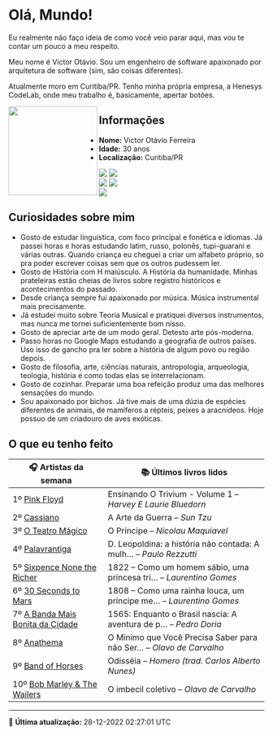 # Olá, Mundo!

Eu realmente não faço ideia de como você veio parar aqui, mas vou te contar um pouco a meu respeito.

Meu nome é Victor Otávio. Sou um engenheiro de software apaixonado por arquitetura de software (sim, são coisas diferentes).

Atualmente moro em Curitiba/PR. Tenho minha própria empresa, a Henesys CodeLab, onde meu trabalho é, basicamente, apertar botões.

<img align="left" src="https://github.com/vctrtvfrrr/vctrtvfrrr/raw/master/octocat.png" alt="" width="175" />

## Informações

- **Nome:** Victor Otávio Ferreira
- **Idade:** 30 anos
- **Localização:** Curitiba/PR

[![](https://img.shields.io/badge/LinkedIn-victorotavio-blue)](https://www.linkedin.com/in/victorotavio/) [![](https://img.shields.io/badge/Twitter-@vctrtvfrrr-blue)](https://twitter.com/vctrtvfrrr)  
[![](https://img.shields.io/badge/GitHub-vctrtvfrrr-24292e)](https://github.com/vctrtvfrrr) [![](https://img.shields.io/badge/GitLab-vctrtvfrrr-ec5d16)](https://gitlab.com/vctrtvfrrr)  
[![](https://img.shields.io/badge/Email-victor@otavioferreira.com.br-red)](mailto:victor@otavioferreira.com.br)  

## Curiosidades sobre mim

-   Gosto de estudar linguística, com foco principal e fonética e idiomas. Já passei horas e horas estudando latim, russo, polonês, tupi-guarani e várias outras. Quando criança eu cheguei a criar um alfabeto próprio, só pra poder escrever coisas sem que os outros pudessem ler.
-   Gosto de História com H maiúsculo. A História da humanidade. Minhas prateleiras estão cheias de livros sobre registro históricos e acontecimentos do passado.
-   Desde criança sempre fui apaixonado por música. Música instrumental mais precisamente.
-   Já estudei muito sobre Teoria Musical e pratiquei diversos instrumentos, mas nunca me tornei suficientemente bom nisso.
-   Gosto de apreciar arte de um modo geral. Detesto arte pós-moderna.
-   Passo horas no Google Maps estudando a geografia de outros países. Uso isso de gancho pra ler sobre a história de algum povo ou região depois.
-   Gosto de filosofia, arte, ciências naturais, antropologia, arqueologia, teologia, história e como todas elas se interrelacionam.
-   Gosto de cozinhar. Preparar uma boa refeição produz uma das melhores sensações do mundo.
-   Sou apaixonado por bichos. Já tive mais de uma dúzia de espécies diferentes de animais, de mamiferos a répteis, peixes a aracnídeos. Hoje possuo de um criadouro de aves exóticas.


## O que eu tenho feito

|                                    🎧 Artistas da semana                                    |                      📚 Últimos livros lidos                      |
|---------------------------------------------------------------------------------------------|-------------------------------------------------------------------|
| 1º [Pink Floyd](https://www.last.fm/music/Pink+Floyd)                                       | Ensinando O Trivium - Volume 1	–	_Harvey E Laurie Bluedorn_         |
| 2º [Cassiano](https://www.last.fm/music/Cassiano)                                           | A Arte da Guerra	–	_Sun Tzu_                                        |
| 3º [O Teatro Mágico](https://www.last.fm/music/O+Teatro+M%C3%A1gico)                        | O Príncipe	–	_Nicolau Maquiavel_                                    |
| 4º [Palavrantiga](https://www.last.fm/music/Palavrantiga)                                   | D. Leopoldina: a história não contada: A mulh…	–	_Paulo Rezzutti_   |
| 5º [Sixpence None the Richer](https://www.last.fm/music/Sixpence+None+the+Richer)           | 1822 – Como um homem sábio, uma princesa tri…	–	_Laurentino Gomes_  |
| 6º [30 Seconds to Mars](https://www.last.fm/music/30+Seconds+to+Mars)                       | 1808 – Como uma rainha louca, um príncipe me…	–	_Laurentino Gomes_  |
| 7º [A Banda Mais Bonita da Cidade](https://www.last.fm/music/A+Banda+Mais+Bonita+da+Cidade) | 1565: Enquanto o Brasil nascia: A aventura de p…	–	_Pedro Doria_    |
| 8º [Anathema](https://www.last.fm/music/Anathema)                                           | O Mínimo que Você Precisa Saber para não Ser…	–	_Olavo de Carvalho_ |
| 9º [Band of Horses](https://www.last.fm/music/Band+of+Horses)                               | Odisséia	–	_Homero (trad. Carlos Alberto Nunes)_                    |
| 10º [Bob Marley & The Wailers](https://www.last.fm/music/Bob+Marley+&+The+Wailers)          | O imbecil coletivo	–	_Olavo de Carvalho_                            |


---

🚀 **Última atualização:** 28-12-2022 02:27:01 UTC